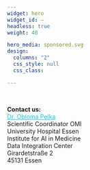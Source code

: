 ```yaml
---
widget: hero
widget_id: –
headless: true
weight: 40

hero_media: sponsored.svg
design:
  columns: "2"
  css_style: null
  css_class:

---
```



<br>

 **Contact us:**
<br><a href="mailto:Obioma.Pelka@uk-essen.de" style="color: #1AC2EF !important;">Dr. Obioma Pelka</a> <br>
Scientific Coordinator OMI<br>
University Hospital Essen<br>
Institute for AI in Medicine<br>
Data Integration Center<br>
Girardetstraße 2<br>
45131 Essen<br>


